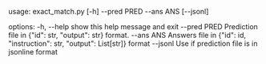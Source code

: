usage: exact_match.py [-h] --pred PRED --ans ANS [--jsonl]

options:
  -h, --help   show this help message and exit
  --pred PRED  Prediction file in {"id": str, "output": str} format.
  --ans ANS    Answers file in {"id": id, "instruction": str, "output":
               List[str]} format
  --jsonl      Use if prediction file is in jsonline format
